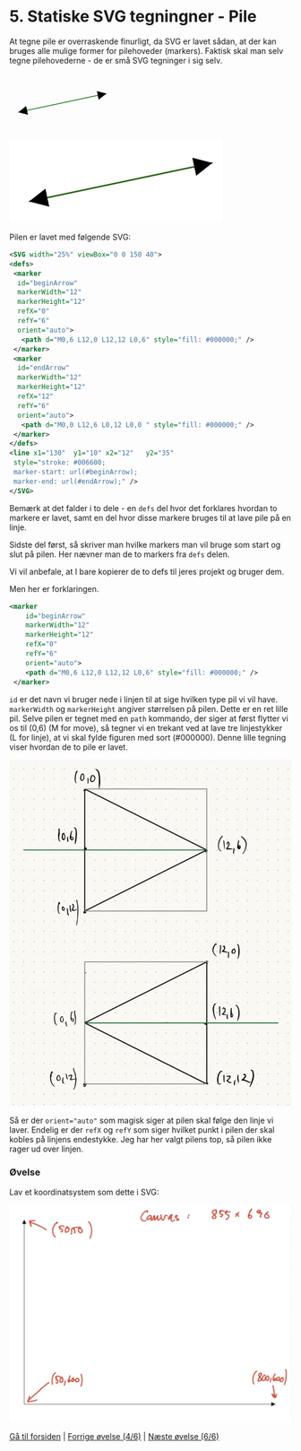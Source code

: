 # 5. Statiske SVG tegningner - Pile

At tegne pile er overraskende finurligt, da SVG er lavet sådan, at der kan bruges alle mulige former for pilehoveder (markers). Faktisk skal man selv tegne pilehovederne - de er små SVG tegninger i sig selv.

<svg width="200" height="100" viewBox="0 0 150 40">
<defs>
 <marker
  id="beginArrow"
  markerWidth="12"
  markerHeight="12"
  refX="0"
  refY="6"
  orient="auto">
   <path d="M0,6 L12,0 L12,12 L0,6" style="fill: #000000;" />
 </marker>
 <marker
  id="endArrow"
  markerWidth="12"
  markerHeight="12"
  refX="12"
  refY="6"
  orient="auto">
   <path d="M0,0 L12,6 L0,12 L0,0 " style="fill: #000000;" />
 </marker>
</defs>
<line x1="130"  y1="10" x2="12"   y2="35"
 style="stroke: #006600;
 marker-start: url(#beginArrow);
 marker-end: url(#endArrow);" />
</svg>

![SVG Pile](./images/doublearrows.png)

Pilen er lavet med følgende SVG:

```xml
<SVG width="25%" viewBox="0 0 150 40">
<defs>
 <marker 
  id="beginArrow" 
  markerWidth="12" 
  markerHeight="12" 
  refX="0" 
  refY="6" 
  orient="auto">
   <path d="M0,6 L12,0 L12,12 L0,6" style="fill: #000000;" />
 </marker>
 <marker 
  id="endArrow" 
  markerWidth="12" 
  markerHeight="12" 
  refX="12" 
  refY="6" 
  orient="auto">
   <path d="M0,0 L12,6 L0,12 L0,0 " style="fill: #000000;" />
 </marker>
</defs>
<line x1="130"  y1="10" x2="12"   y2="35" 
 style="stroke: #006600;
 marker-start: url(#beginArrow);
 marker-end: url(#endArrow);" />
</SVG>
```

Bemærk at det falder i to dele - en `defs` del hvor det forklares hvordan to markere er lavet, samt en del hvor disse markere bruges til at lave pile på en linje.

Sidste del først, så skriver man hvilke markers man vil bruge som start og slut på pilen. Her nævner man de to markers fra `defs` delen.

Vi vil anbefale, at I bare kopierer de to defs til jeres projekt og bruger dem.

Men her er forklaringen.

```xml
<marker 
    id="beginArrow" 
    markerWidth="12" 
    markerHeight="12" 
    refX="0" 
    refY="6" 
    orient="auto">
    <path d="M0,6 L12,0 L12,12 L0,6" style="fill: #000000;" />
 </marker>
```

`id` er det navn vi bruger nede i linjen til at sige hvilken type pil vi vil have. `markerWidth` og `markerHeight` angiver størrelsen på pilen. Dette er en ret lille pil. Selve pilen er tegnet med en `path` kommando, der siger at først flytter vi os til (0,6) (M for move), så tegner vi en trekant ved at lave tre linjestykker (L for linje), at vi skal fylde figuren med sort (#000000). Denne lille tegning viser hvordan de to pile er lavet.

![Figur 2: Definition af pilehoveder i SVG-path](./images/svg_arrows.jpg)

Så er der `orient="auto"` som magisk siger at pilen skal følge den linje vi laver. Endelig er der `refX` og `refY` som siger hvilket punkt i pilen der skal kobles på linjens endestykke. Jeg har her valgt pilens top, så pilen ikke rager ud over linjen.

### Øvelse

Lav et koordinatsystem som dette i SVG:

![SVG Koordinatsystem](./images/coordinatesystem_sketch.jpg)

[Gå til forsiden](./README.md) | [Forrige øvelse (4/6)](./static_04.md) | [Næste øvelse (6/6)](./static_06.md)
